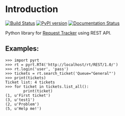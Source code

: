 # Introduction
[![Build Status](https://travis-ci.org/dvoraka/py-rt.svg?branch=master)](https://travis-ci.org/dvoraka/py-rt)
[![PyPI version](https://badge.fury.io/py/py-rt.svg)](http://badge.fury.io/py/py-rt)
[![Documentation Status](https://readthedocs.org/projects/py-rt/badge/?version=latest)](https://readthedocs.org/projects/py-rt/?badge=latest)

Python library for [Request Tracker](http://bestpractical.com/rt/) using REST API.

## Examples:
```
>>> import pyrt
>>> rt = pyrt.RT4('http://localhost/rt/REST/1.0/')
>>> rt.login('user', 'pass')
>>> tickets = rt.search_ticket('Queue="General"')
>>> print(tickets)
Ticket list: 4 tickets
>>> for ticket in tickets.list_all():
        print(ticket)
(1, u'First ticket')
(3, u'test1')
(2, u'Problem')
(5, u'Help me!')

```
